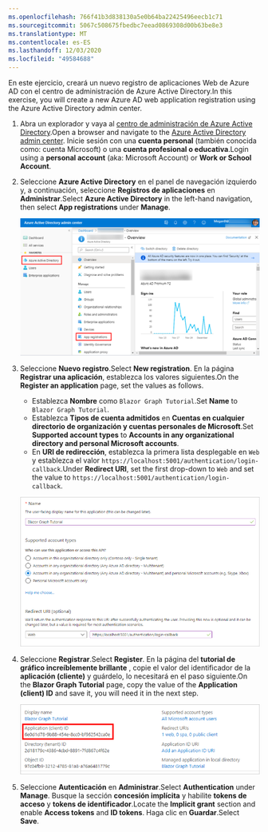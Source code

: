 ```yaml
---
ms.openlocfilehash: 766f41b3d838130a5e0b64ba22425496eecb1c71
ms.sourcegitcommit: 5067c508675fbedbc7eead0869308d00b63be8e3
ms.translationtype: MT
ms.contentlocale: es-ES
ms.lasthandoff: 12/03/2020
ms.locfileid: "49584688"
---
```

<!-- markdownlint-disable MD002 MD041 -->

<span data-ttu-id="9fd13-101">En este ejercicio, creará un nuevo registro de aplicaciones Web de Azure AD con el centro de administración de Azure Active Directory.</span><span class="sxs-lookup"><span data-stu-id="9fd13-101">In this exercise, you will create a new Azure AD web application registration using the Azure Active Directory admin center.</span></span>

1. <span data-ttu-id="9fd13-102">Abra un explorador y vaya al [centro de administración de Azure Active Directory](https://aad.portal.azure.com).</span><span class="sxs-lookup"><span data-stu-id="9fd13-102">Open a browser and navigate to the [Azure Active Directory admin center](https://aad.portal.azure.com).</span></span> <span data-ttu-id="9fd13-103">Inicie sesión con una **cuenta personal** (también conocida como: cuenta Microsoft) o una **cuenta profesional o educativa**.</span><span class="sxs-lookup"><span data-stu-id="9fd13-103">Login using a **personal account** (aka: Microsoft Account) or **Work or School Account**.</span></span>

1. <span data-ttu-id="9fd13-104">Seleccione **Azure Active Directory** en el panel de navegación izquierdo y, a continuación, seleccione **Registros de aplicaciones** en **Administrar**.</span><span class="sxs-lookup"><span data-stu-id="9fd13-104">Select **Azure Active Directory** in the left-hand navigation, then select **App registrations** under **Manage**.</span></span>

    ![<span data-ttu-id="9fd13-105">Una captura de pantalla de los registros de la aplicación</span><span class="sxs-lookup"><span data-stu-id="9fd13-105">A screenshot of the App registrations</span></span> ](./images/aad-portal-app-registrations.png)

1. <span data-ttu-id="9fd13-106">Seleccione **Nuevo registro**.</span><span class="sxs-lookup"><span data-stu-id="9fd13-106">Select **New registration**.</span></span> <span data-ttu-id="9fd13-107">En la página **Registrar una aplicación**, establezca los valores siguientes.</span><span class="sxs-lookup"><span data-stu-id="9fd13-107">On the **Register an application** page, set the values as follows.</span></span>

    - <span data-ttu-id="9fd13-108">Establezca **Nombre** como `Blazor Graph Tutorial`.</span><span class="sxs-lookup"><span data-stu-id="9fd13-108">Set **Name** to `Blazor Graph Tutorial`.</span></span>
    - <span data-ttu-id="9fd13-109">Establezca **Tipos de cuenta admitidos** en **Cuentas en cualquier directorio de organización y cuentas personales de Microsoft**.</span><span class="sxs-lookup"><span data-stu-id="9fd13-109">Set **Supported account types** to **Accounts in any organizational directory and personal Microsoft accounts**.</span></span>
    - <span data-ttu-id="9fd13-110">En **URI de redirección**, establezca la primera lista desplegable en `Web` y establezca el valor `https://localhost:5001/authentication/login-callback`.</span><span class="sxs-lookup"><span data-stu-id="9fd13-110">Under **Redirect URI**, set the first drop-down to `Web` and set the value to `https://localhost:5001/authentication/login-callback`.</span></span>

    ![Captura de pantalla de la página registrar una aplicación](./images/aad-register-an-app.png)

1. <span data-ttu-id="9fd13-112">Seleccione **Registrar**.</span><span class="sxs-lookup"><span data-stu-id="9fd13-112">Select **Register**.</span></span> <span data-ttu-id="9fd13-113">En la página del **tutorial de gráfico increíblemente brillante** , copie el valor del identificador de la **aplicación (cliente)** y guárdelo, lo necesitará en el paso siguiente.</span><span class="sxs-lookup"><span data-stu-id="9fd13-113">On the **Blazor Graph Tutorial** page, copy the value of the **Application (client) ID** and save it, you will need it in the next step.</span></span>

    ![Captura de pantalla del identificador de la aplicación del nuevo registro de la aplicación](./images/aad-application-id.png)

1. <span data-ttu-id="9fd13-115">Seleccione **Autenticación** en **Administrar**.</span><span class="sxs-lookup"><span data-stu-id="9fd13-115">Select **Authentication** under **Manage**.</span></span> <span data-ttu-id="9fd13-116">Busque la sección **concesión implícita** y habilite **tokens de acceso** y **tokens de identificador**.</span><span class="sxs-lookup"><span data-stu-id="9fd13-116">Locate the **Implicit grant** section and enable **Access tokens** and **ID tokens**.</span></span> <span data-ttu-id="9fd13-117">Haga clic en **Guardar**.</span><span class="sxs-lookup"><span data-stu-id="9fd13-117">Select **Save**.</span></span>

